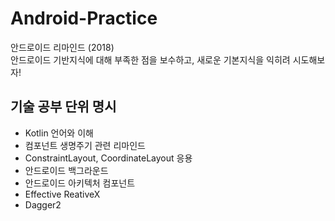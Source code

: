 # Android-Practice

안드로이드 리마인드 (2018)<br>
안드로이드 기반지식에 대해 부족한 점을 보수하고, 새로운 기본지식을 익히려 시도해보자!<br>

## 기술 공부 단위 명시
- Kotlin 언어와 이해
- 컴포넌트 생명주기 관련 리마인드
- ConstraintLayout, CoordinateLayout 응용
- 안드로이드 백그라운드
- 안드로이드 아키텍처 컴포넌트
- Effective ReativeX
- Dagger2
